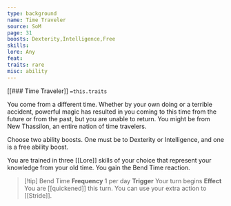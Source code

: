 ```yaml
---
type: background
name: Time Traveler 
source: SoM
page: 31
boosts: Dexterity,Intelligence,Free
skills: 
lore: Any
feat: 
traits: rare
misc: ability
---
```


[[### Time Traveler]]
`=this.traits`


You come from a different time. Whether by your own doing or a terrible accident, powerful magic has resulted in you coming to this time from the future or from the past, but you are unable to return. You might be from New Thassilon, an entire nation of time travelers.

Choose two ability boosts. One must be to Dexterity or Intelligence, and one is a free ability boost.

You are trained in three [[Lore]] skills of your choice that represent your knowledge from your old time. You gain the Bend Time reaction.



> [!tip] Bend Time 
> **Frequency** 1 per day
> **Trigger**  Your turn begins
> **Effect** You are [[quickened]] this turn. You can use your extra action to [[Stride]].